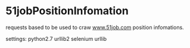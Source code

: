 # 51jobPositionInfomation
requests based to be used to craw www.51job.com position infomations.

settings:
python2.7
urllib2
selenium
urllib




